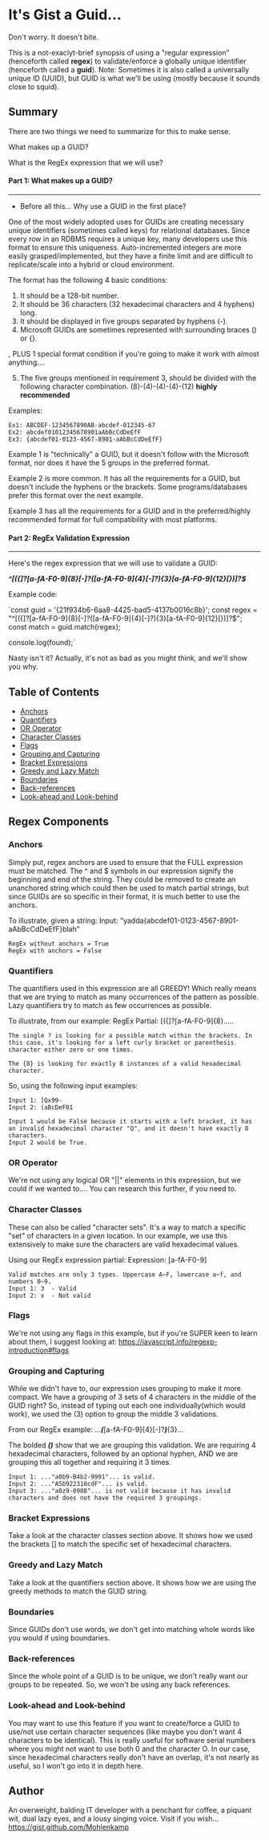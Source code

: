 # It's Gist a Guid... 


Don't worry. It doesn't bite.

This is a not-exaclyt-brief synopsis of using a "regular expression" (henceforth called  **regex**) to validate/enforce a globally unique identifier (henceforth called a **guid**). Note: Sometimes it is also called a universally unique ID (UUID), but GUID is what we'll be using (mostly because it sounds close to squid).

## Summary

There are two things we need to summarize for this to make sense.

 What makes up a GUID?

 What is the RegEx expression that we will use?

#### Part 1: What makes up a GUID?
---
 - Before all this... Why use a GUID in the first place?
 
  One of the most widely adopted uses for GUIDs are creating necessary unique identifiers (sometimes called keys) for relational databases. Since every row in an RDBMS requires a unique key, many developers use this format to ensure this uniqueness. Auto-incremented integers are more easily grasped/implemented, but they have a finite limit and are difficult to replicate/scale into a hybrid or cloud environment.

 The format has the following 4 basic conditions:
 1. It should be a 128-bit number.
 2. It should be 36 characters (32 hexadecimal characters and 4 hyphens) long.
 3. It should be displayed in five groups separated by hyphens (-).
 4. Microsoft GUIDs are sometimes represented with surrounding braces () or {}.

, PLUS 1 special format condition if you're going to make it work with almost anything....

5. The five groups mentioned in requirement 3, should be divided with the following character combination. (8)-(4)-(4)-(4)-(12)  **highly recommended**

Examples:

    Ex1: ABCDEF-1234567890AB-abcdef-012345-67
    Ex2: abcdef01012345678901aAbBcCdDeEfF
    Ex3: {abcdef01-0123-4567-8901-aAbBcCdDeEfF}

Example 1 is "technically" a GUID, but it doesn't follow with the Microsoft format, nor does it have the 5 groups in the preferred format.

Example 2 is more common. It has all the requirements for a GUID, but doesn't include the hyphens or the brackets. Some programs/databases prefer this format over the next example.

Example 3 has all the requirements for a GUID and in the preferred/highly recommended format for full compatibility with most platforms.

#### Part 2: RegEx Validation Expression
---

Here's the regex expression that we will use to validate a GUID: 

***^[({]?[a-fA-F0-9]{8}[-]?([a-fA-F0-9]{4}[-]?){3}[a-fA-F0-9]{12}[})]?$***

Example code:

`const guid = '{21f934b6-6aa8-4425-bad5-4137b0016c8b}';
const regex = "^[({]?[a-fA-F0-9]{8}[-]?([a-fA-F0-9]{4}[-]?){3}[a-fA-F0-9]{12}[})]?$";
const match = guid.match(regex);

console.log(found);`

Nasty isn't it? Actually, it's not as bad as you might think, and we'll show you why.


## Table of Contents

- [Anchors](#anchors)
- [Quantifiers](#quantifiers)
- [OR Operator](#or-operator)
- [Character Classes](#character-classes)
- [Flags](#flags)
- [Grouping and Capturing](#grouping-and-capturing)
- [Bracket Expressions](#bracket-expressions)
- [Greedy and Lazy Match](#greedy-and-lazy-match)
- [Boundaries](#boundaries)
- [Back-references](#back-references)
- [Look-ahead and Look-behind](#look-ahead-and-look-behind)

## Regex Components

### Anchors
Simply put, regex anchors are used to ensure that the FULL expression must be matched. The ^ and $ symbols in our expression signify the beginning and end of the string. They could be removed to create an unanchored string which could then be used to match partial strings, but since GUIDs are so specific in their format, it is much better to use the anchors.

To illustrate, given a string: 
    Input: "yadda{abcdef01-0123-4567-8901-aAbBcCdDeEfF}blah"
    
    RegEx without anchors = True
    RegEx with anchors = False

### Quantifiers
The quantifiers used in this expression are all GREEDY! Which really means that we are trying to match as many occurrences of the pattern as possible. Lazy quantifiers try to match as few occurrences as possible.

To illustrate, from our example:
    RegEx Partial: [({]?[a-fA-F0-9]{8}.....

    The single ? is looking for a possible match within the brackets. In this case, it's looking for a left curly bracket or parenthesis character either zero or one times.

    The {8} is looking for exactly 8 instances of a valid hexadecimal character.

So, using the following input examples:

    Input 1: [Qx99- 
    Input 2: (aBcDeF01 

    Input 1 would be False because it starts with a left bracket, it has an invalid hexadecimal character "Q", and it doesn't have exactly 8 characters.
    Input 2 would be True.

### OR Operator
We're not using any logical OR "||" elements in this expression, but we could if we wanted to.... You can research this further, if you need to.

### Character Classes
These can also be called "character sets". It's a way to match a specific "set" of characters in a given location. In our example, we use this extensively to make sure the characters are valid hexadecimal values.

Using our RegEx expression partial:
    Expression: [a-fA-F0-9]
    
    Valid matches are only 3 types. Uppercase A~F, lowercase a~f, and numbers 0~9.
    Input 1: 3  - Valid 
    Input 2: x  - Not valid

### Flags
We're not using any flags in this example, but if you're SUPER keen to learn about them, I suggest looking at: https://javascript.info/regexp-introduction#flags

### Grouping and Capturing
While we didn't have to, our expression uses grouping to make it more compact. We have a grouping of 3 sets of 4 characters in the middle of the GUID right? So, instead of typing out each one individually(which would work), we used the (3) option to group the middle 3 validations.

From our RegEx example: ...***(***[a-fA-F0-9]{4}[-]?***)***{3}...

The bolded ***()*** show that we are grouping this validation. We are requiring 4 hexadecimal characters, followed by an optional hyphen, AND we are grouping this all together and requiring it 3 times.

    Input 1: ..."a0b9-B4b2-9991"... is valid.
    Input 2: ..."A5b922310cdF"... is valid.
    Input 3: ..."a0z9-0908"... is not valid because it has invalid characters and does not have the required 3 groupings. 

### Bracket Expressions
Take a look at the character classes section above. It shows how we used the brackets [] to match the specific set of hexadecimal characters.

### Greedy and Lazy Match
Take a look at the quantifiers section above. It shows how we are using the greedy methods to match the GUID string.

### Boundaries
Since GUIDs don't use words, we don't get into matching whole words like you would if using boundaries.

### Back-references
Since the whole point of a GUID is to be unique, we don't really want our groups to be repeated. So, we won't be using any back references.

### Look-ahead and Look-behind
You may want to use this feature if you want to create/force a GUID to use/not use certain character sequences (like maybe you don't want 4 characters to be identical). This is really useful for software serial numbers where you might not want to use both 0 and the character O. In our case, since hexadecimal characters really don't have an overlap, it's not nearly as useful, so I won't go into it in depth here.

## Author

An overweight, balding IT developer with a penchant for coffee, a piquant wit, dual lazy eyes, and a lousy singing voice. Visit if you wish...
https://gist.github.com/Mohlenkamp

